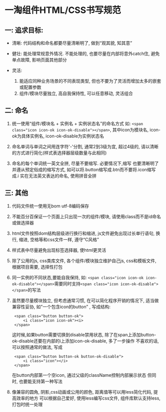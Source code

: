 # 一淘组件HTML/CSS书写规范
 
## 一:  追求目标:
* 清晰:  代码结构和命名都要尽量清晰明了, 做到“观其貌, 知其意”

* 健壮: 能处理常规意外情况. 不能处理的, 也要尽量在内部将意外catch住, 避免单点故障, 影响页面其他部分

* 灵活: 
    1. 能适应同种业务场景的不同表现类型, 但也不要为了灵活而增加太多的嵌套或配置参数
    2. 组件/模块尽量独立, 高自我保持性, 可以任意移动, 灵活组合
 
## 二: 命名

1. 统一使用“组件/模块名 + 实例名 + 实例状态名”的命名方式
   如: `<span class="icon icon-ok icon-ok-disable"></span>`, 其中icon为模块名, icon-ok为具体实例名, icon-ok-disable为实例状态名

2. 命名单词与单词之间用连字符'-'分割, 通常2到3级为宜, 超过4级的, 请以清晰的方式进行简化(样式表选择器层级数量与此相同)

3. 命名的每个单词统一英文全拼, 尽量不要缩写. 必要情况下,缩写 也要清晰明了并遵从预定俗成的缩写方式, 如可以将.button缩写成.btn而不要将.icon缩写成.i
   实在无法英文表达的命名, 使用拼音全拼
 
## 三: 其他

1. 代码文件统一使用无bom utf-8编码保存

2. 不能百分百保证一个页面上只出现一次的组件/模块, 请使用class而不是id命名或做选择器

3. html文件按照dom结构层级进行换行和缩进, js文件避免出现过长单行语句, 换行, 缩进, 空格等和css文件一样, 遵守“C风格”

4. 样式表中尽量避免出现标签选择器, 使html更灵活

5. 除了公用的js, css类库文件, 各个组件/模块独立维护自己js, css和模板文件, 根据项目需要, 选择性打包

6. 同一实例的不同状态,要能自我保持, 如:
       `<span class="icon icon-ok icon-ok-disable"></span>`需要同时支持`<span class="icon icon-ok-disable"></span>`的写法

7. 虽然要尽量模块独立, 但考虑通常习惯, 在可以简化程序开销的情况下, 适当做兼容性妥协,
   如”一个包含icon的button” , 写成结构:

        <span class="button button-ok">
            <i class="icon icon-ok"><i>
        </span>

    这时候,如果button需要切换到disable禁用状态, 除了在span上添加button-ok-disable还要在内部的i上添加icon-ok-disable, 多了一步操作
    不喜欢的话, 可以按照通常的做法, 写成

        <span class="button button-ok button-ok-disable">
            <i class="icon"></i>
        </span>

    在button内部第一个空icon, 通过父级的className控制内部展示状态
    但同时, 也要能支持第一种写法

8. 像兼容的圆角, 阴影,css动画或公用的颜色, 距离值等可以用less简化代码, 提高效率的地方
   可以根据自己爱好, 使用less编写css文件,
   组件库默认支持less, 打包时统一处理
